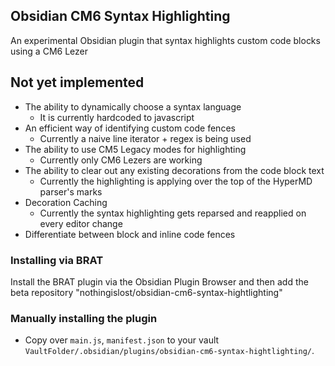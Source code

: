 ## Obsidian CM6 Syntax Highlighting

An experimental Obsidian plugin that syntax highlights custom code blocks using a CM6 Lezer

## Not yet implemented

- The ability to dynamically choose a syntax language
  - It is currently hardcoded to javascript
- An efficient way of identifying custom code fences
  - Currently a naive line iterator + regex is being used
- The ability to use CM5 Legacy modes for highlighting
  - Currently only CM6 Lezers are working
- The ability to clear out any existing decorations from the code block text
  - Currently the highlighting is applying over the top of the HyperMD parser's marks
- Decoration Caching
  - Currently the syntax highlighting gets reparsed and reapplied on every editor change
- Differentiate between block and inline code fences

### Installing via BRAT

Install the BRAT plugin via the Obsidian Plugin Browser and then add the beta repository "nothingislost/obsidian-cm6-syntax-hightlighting"

### Manually installing the plugin

- Copy over `main.js`, `manifest.json` to your vault `VaultFolder/.obsidian/plugins/obsidian-cm6-syntax-hightlighting/`.
